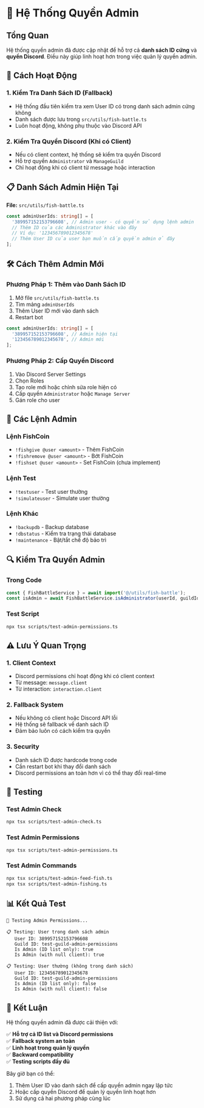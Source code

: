# 👑 Hệ Thống Quyền Admin

## Tổng Quan

Hệ thống quyền admin đã được cập nhật để hỗ trợ cả **danh sách ID cứng** và **quyền Discord**. Điều này giúp linh hoạt hơn trong việc quản lý quyền admin.

## 🔧 Cách Hoạt Động

### 1. Kiểm Tra Danh Sách ID (Fallback)
- Hệ thống đầu tiên kiểm tra xem User ID có trong danh sách admin cứng không
- Danh sách được lưu trong `src/utils/fish-battle.ts`
- Luôn hoạt động, không phụ thuộc vào Discord API

### 2. Kiểm Tra Quyền Discord (Khi có Client)
- Nếu có client context, hệ thống sẽ kiểm tra quyền Discord
- Hỗ trợ quyền `Administrator` và `ManageGuild`
- Chỉ hoạt động khi có client từ message hoặc interaction

## 📋 Danh Sách Admin Hiện Tại

**File:** `src/utils/fish-battle.ts`

```typescript
const adminUserIds: string[] = [
  '389957152153796608', // Admin user - có quyền sử dụng lệnh admin
  // Thêm ID của các Administrator khác vào đây
  // Ví dụ: '123456789012345678'
  // Thêm User ID của user bạn muốn cấp quyền admin ở đây
];
```

## 🛠️ Cách Thêm Admin Mới

### Phương Pháp 1: Thêm vào Danh Sách ID
1. Mở file `src/utils/fish-battle.ts`
2. Tìm mảng `adminUserIds`
3. Thêm User ID mới vào danh sách
4. Restart bot

```typescript
const adminUserIds: string[] = [
  '389957152153796608', // Admin hiện tại
  '123456789012345678', // Admin mới
];
```

### Phương Pháp 2: Cấp Quyền Discord
1. Vào Discord Server Settings
2. Chọn Roles
3. Tạo role mới hoặc chỉnh sửa role hiện có
4. Cấp quyền `Administrator` hoặc `Manage Server`
5. Gán role cho user

## 🎯 Các Lệnh Admin

### Lệnh FishCoin
- `!fishgive @user <amount>` - Thêm FishCoin
- `!fishremove @user <amount>` - Bớt FishCoin
- `!fishset @user <amount>` - Set FishCoin (chưa implement)

### Lệnh Test
- `!testuser` - Test user thường
- `!simulateuser` - Simulate user thường

### Lệnh Khác
- `!backupdb` - Backup database
- `!dbstatus` - Kiểm tra trạng thái database
- `!maintenance` - Bật/tắt chế độ bảo trì

## 🔍 Kiểm Tra Quyền Admin

### Trong Code
```typescript
const { FishBattleService } = await import('@/utils/fish-battle');
const isAdmin = await FishBattleService.isAdministrator(userId, guildId, client);
```

### Test Script
```bash
npx tsx scripts/test-admin-permissions.ts
```

## ⚠️ Lưu Ý Quan Trọng

### 1. Client Context
- Discord permissions chỉ hoạt động khi có client context
- Từ message: `message.client`
- Từ interaction: `interaction.client`

### 2. Fallback System
- Nếu không có client hoặc Discord API lỗi
- Hệ thống sẽ fallback về danh sách ID
- Đảm bảo luôn có cách kiểm tra quyền

### 3. Security
- Danh sách ID được hardcode trong code
- Cần restart bot khi thay đổi danh sách
- Discord permissions an toàn hơn vì có thể thay đổi real-time

## 🧪 Testing

### Test Admin Check
```bash
npx tsx scripts/test-admin-check.ts
```

### Test Admin Permissions
```bash
npx tsx scripts/test-admin-permissions.ts
```

### Test Admin Commands
```bash
npx tsx scripts/test-admin-feed-fish.ts
npx tsx scripts/test-admin-fishing.ts
```

## 📊 Kết Quả Test

```
🧪 Testing Admin Permissions...

📋 Testing: User trong danh sách admin
   User ID: 389957152153796608
   Guild ID: test-guild-admin-permissions
   Is Admin (ID list only): true
   Is Admin (with null client): true

📋 Testing: User thường (không trong danh sách)
   User ID: 123456789012345678
   Guild ID: test-guild-admin-permissions
   Is Admin (ID list only): false
   Is Admin (with null client): false
```

## 🎉 Kết Luận

Hệ thống quyền admin đã được cải thiện với:

✅ **Hỗ trợ cả ID list và Discord permissions**  
✅ **Fallback system an toàn**  
✅ **Linh hoạt trong quản lý quyền**  
✅ **Backward compatibility**  
✅ **Testing scripts đầy đủ**  

Bây giờ bạn có thể:
1. Thêm User ID vào danh sách để cấp quyền admin ngay lập tức
2. Hoặc cấp quyền Discord để quản lý quyền linh hoạt hơn
3. Sử dụng cả hai phương pháp cùng lúc 